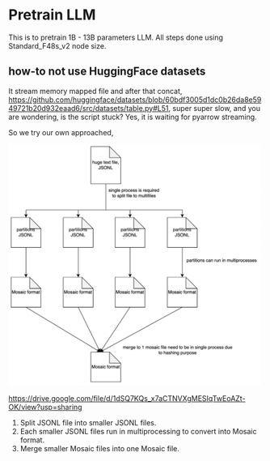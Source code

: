 # Pretrain LLM

This is to pretrain 1B - 13B parameters LLM. All steps done using Standard_F48s_v2 node size.

## how-to not use HuggingFace datasets

It stream memory mapped file and after that concat, https://github.com/huggingface/datasets/blob/60bdf3005d1dc0b26da8e5949721b20d932eaad6/src/datasets/table.py#L51, super super slow, and you are wondering, is the script stuck? Yes, it is waiting for pyarrow streaming.

So we try our own approached,

<img src="how-to-mosaic.png" width="500">

https://drive.google.com/file/d/1dSQ7KQs_x7aCTNVXgMESIqTwEoAZt-OK/view?usp=sharing

1. Split JSONL file into smaller JSONL files.
2. Each smaller JSONL files run in multiprocessing to convert into Mosaic format.
3. Merge smaller Mosaic files into one Mosaic file.